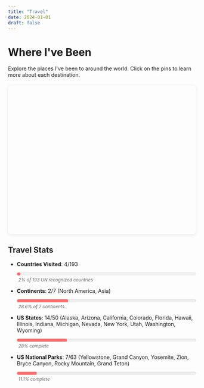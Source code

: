 ```yaml
---
title: "Travel"
date: 2024-01-01
draft: false
---
```


# Where I've Been

Explore the places I've been to around the world. Click on the pins to learn more about each destination.

<div id="travel-map" style="height: 400px; width: 100%; max-width: 600px; margin: 20px auto; border-radius: 8px; box-shadow: 0 2px 10px rgba(0,0,0,0.1);"></div>

<link rel="stylesheet" href="https://unpkg.com/leaflet@1.9.4/dist/leaflet.css" />
<script src="https://unpkg.com/leaflet@1.9.4/dist/leaflet.js"></script>

<script>
// Initialize the map with continuous scrolling
var map = L.map('travel-map', {
    worldCopyJump: true,
    minZoom: 1
}).setView([0, 180], 1);

// Add tile layer with world wrapping enabled
L.tileLayer('https://{s}.tile.openstreetmap.org/{z}/{x}/{y}.png', {
    attribution: '© OpenStreetMap contributors',
    maxZoom: 18
}).addTo(map);

// Define your travel destinations
var destinations = [
    {
        name: "San Francisco, USA",
        lat: 37.7749,
        lng: -122.4194,
        visited: "2023"
    },
    {
        name: "Shenzhen, China",
        lat: 22.5429,
        lng: 114.0630,
        description: "Ain't noting like home",
    },
    {
        name: "Hong Kong, China",
        lat: 22.3193,
        lng: 114.1694,
    },
    {
        name: "Shanghai, China",
        lat: 31.2304,
        lng: 121.4737,
    },
    {
        name: "Kunming, China",
        lat: 25.0389,
        lng: 102.7180,
    },
    {
        name: "Xiamen, China",
        lat: 24.4798,
        lng: 118.0894,
    },
    {
        name: "Guilin, China",
        lat: 25.2742,
        lng: 110.2902,
    },
    {
        name: "Hengyang, China",
        lat: 26.8968,
        lng: 112.5857,
    },
    {
        name: "Chengdu, China",
        lat: 30.5728,
        lng: 104.0668,
    },
    {
        name: "Chongqing, China",
        lat: 29.5630,
        lng: 106.5516,
    },
    {
        name: "Wuhan, China",
        lat: 30.5928,
        lng: 114.3055,
    },
    {
        name: "Changsha, China",
        lat: 28.2282,
        lng: 112.9388,
    },
    {
        name: "Nanjing, China",
        lat: 32.0603,
        lng: 118.7969,
    },
    {
        name: "Guangzhou, China",
        lat: 23.1291,
        lng: 113.2644,
    },
    {
        name: "Tokyo, Japan",
        lat: 35.6895,
        lng: 139.6917,
    },
    {
        name: "Cebu City, Philippines",
        lat: 10.3157,
        lng: 123.8854,
    },
    {
        name: "Bali, Indonesia",
        lat: -8.4095,
        lng: 115.1889,
    },
    {
        name: "Maui, Hawaii, USA",
        lat: 20.7984,
        lng: -156.3319,
    },
    {
        name: "Anchorage, AK, USA",
        lat: 61.2181,
        lng: -149.9003,
    },
    {
        name: "Fairbanks, AK, USA",
        lat: 64.8378,
        lng: -147.7164,
    },
    {
        name: "San Jose, CA, USA",
        lat: 37.3382,
        lng: -121.8863,
    },
    {
        name: "Sacramento, CA, USA",
        lat: 38.5816,
        lng: -121.4944,
    },
    {
        name: "Los Angeles, CA, USA",
        lat: 34.0522,
        lng: -118.2437,
    },
    {
        name: "Seattle, WA, USA",
        lat: 47.6062,
        lng: -122.3321,
    },
    {
        name: "Yellowstone National Park, WY, USA",
        lat: 44.4280,
        lng: -110.5885,
    },
    {
        name: "Salt Lake City, UT, USA",
        lat: 40.7608,
        lng: -111.8910,
    },
    {
        name: "Sedona, AZ, USA",
        lat: 34.8697,
        lng: -111.7609,
    },
    {
        name: "Las Vegas, NV, USA",
        lat: 36.1699,
        lng: -115.1398,
    },
    {
        name: "Zion National Park, UT, USA",
        lat: 37.2982,
        lng: -113.0263,
        visited: "Mar 2023, May 2025"
    },
    {
        name: "Grand Canyon National Park, AZ, USA",
        lat: 36.1069,
        lng: -112.1129,
        visited: "May 2025"
    },
    {
        name: "Yosemite National Park, CA, USA",
        lat: 37.8651,
        lng: -119.5383,
    },
    {
        name: "Denver, CO, USA",
        lat: 39.7392,
        lng: -104.9903,
    },
    {
        name: "Chicago, IL, USA",
        lat: 41.8781,
        lng: -87.6298,
    },
    {
        name: "Champaign, IL, USA",
        lat: 40.1164,
        lng: -88.2434,
        description: "Praise corn",
    },
    {
        name: "Ann Arbor, Michigan, USA",
        lat: 42.2808,
        lng: -83.7430,
    },
    {
        name: "Kewanna, Indiana, USA",
        lat: 41.0653,
        lng: -86.6219,
    },
    {
        name: "Orlando, FL, USA",
        lat: 28.5383,
        lng: -81.3792,
    },
    {
        name: "Washington, D.C., USA",
        lat: 38.9072,
        lng: -77.0369,
    },
    {
        name: "Brooklyn, NY, USA",
        lat: 40.6782,
        lng: -73.9442,
    },
    {
        name: "San Juan, Puerto Rico, USA",
        lat: 18.4655,
        lng: -66.1057,
    }
];

// Custom marker style - precise circle marker
var customIcon = L.divIcon({
    className: 'custom-marker',
    html: '<div class="marker-dot"></div>',
    iconSize: [12, 12],
    iconAnchor: [6, 6]
});

// Add markers for each destination at multiple world positions
destinations.forEach(function(dest) {
    var popupContent = `
        <div style="min-width: 200px;">
            <h3 style="margin: 0 0 10px 0; color: #2e3a59;">${dest.name}</h3>
            ${dest.description ? `<p style="margin: 0 0 8px 0; font-size: 14px;">${dest.description}</p>` : ''}
            ${dest.visited ? `<p style="margin: 0; font-size: 12px; color: #666; font-weight: bold;">Visited: ${dest.visited}</p>` : ''}
        </div>
    `;
    
    // Create markers at multiple world positions for continuous visibility
    for (var i = -1; i <= 1; i++) {
        var lng = dest.lng + (i * 360);
        var marker = L.marker([dest.lat, lng], {icon: customIcon}).addTo(map);
        marker.bindPopup(popupContent, {
            maxWidth: 250,
            className: 'custom-popup'
        });
    }
});
</script>

<style>
.custom-marker {
    cursor: pointer;
}

.marker-dot {
    width: 12px;
    height: 12px;
    border-radius: 50%;
    background-color: #ff6b6b;
    border: 2px solid white;
    box-shadow: 0 2px 6px rgba(0,0,0,0.3);
    transition: all 0.2s ease;
}

.marker-dot:hover {
    transform: scale(1.2);
    box-shadow: 0 3px 8px rgba(0,0,0,0.4);
}

.custom-popup .leaflet-popup-content-wrapper {
    border-radius: 8px;
    box-shadow: 0 4px 12px rgba(0,0,0,0.15);
}

.custom-popup .leaflet-popup-content {
    margin: 12px 16px;
}

.custom-popup .leaflet-popup-tip {
    background: white;
}

#travel-map {
    z-index: 1;
}

@media (max-width: 768px) {
    #travel-map {
        height: 300px;
        width: 95% !important;
        margin: 15px auto;
    }
}
</style>

## Travel Stats

- **Countries Visited**: 4/193
  <div class="progress-container">
    <div class="progress-bar" style="width: 2%;"></div>
  </div>
  <span class="progress-text">2% of 193 UN recognized countries</span>

- **Continents**: 2/7 (North America, Asia)
  <div class="progress-container">
    <div class="progress-bar" style="width: 28.6%;"></div>
  </div>
  <span class="progress-text">28.6% of 7 continents</span>

- **US States**: 14/50 (Alaska, Arizona, California, Colorado, Florida, Hawaii, Illinois, Indiana, Michigan, Nevada, New York, Utah, Washington, Wyoming)
  <div class="progress-container">
    <div class="progress-bar" style="width: 28%;"></div>
  </div>
  <span class="progress-text">28% complete</span>

- **US National Parks**: 7/63 (Yellowstone, Grand Canyon, Yosemite, Zion, Bryce Canyon, Rocky Mountain, Grand Teton)
  <div class="progress-container">
    <div class="progress-bar" style="width: 11.1%;"></div>
  </div>
  <span class="progress-text">11.1% complete</span>

<style>
.progress-container {
    width: 100%;
    height: 8px;
    background-color: #f0f0f0;
    border-radius: 4px;
    overflow: hidden;
    margin: 8px 0 4px 0;
    box-shadow: inset 0 1px 3px rgba(0,0,0,0.1);
}

.progress-bar {
    height: 100%;
    background-color: #ff6b6b;
    border-radius: 4px;
    transition: width 0.8s ease;
    box-shadow: 0 1px 2px rgba(0,0,0,0.2);
}

.progress-text {
    font-size: 0.85em;
    color: #666;
    font-style: italic;
    margin-left: 4px;
}

@media (max-width: 768px) {
    .progress-container {
        margin: 6px 0 3px 0;
    }
    
    .progress-text {
        font-size: 0.8em;
    }
}
</style>
